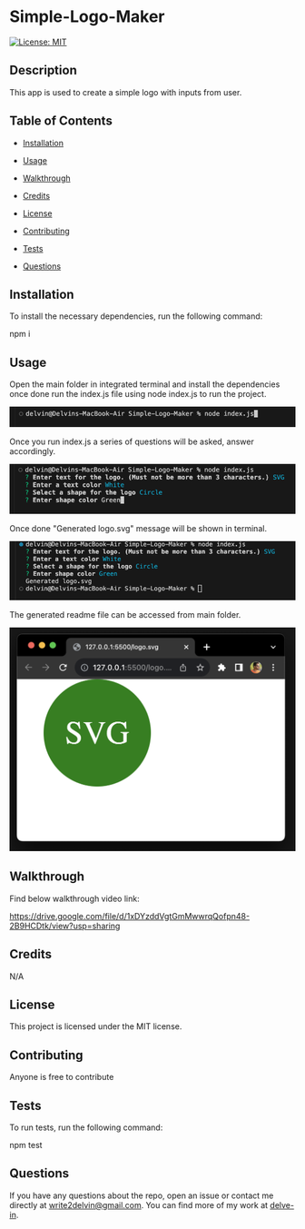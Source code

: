 # Simple-Logo-Maker

[![License: MIT](https://img.shields.io/badge/License-MIT-yellow.svg)](https://opensource.org/licenses/MIT)

## Description

This app is used to create a simple logo with inputs from user.

## Table of Contents

* [Installation](#installation)

* [Usage](#usage)

* [Walkthrough](#walkthrough)

* [Credits](#credits)
  
* [License](#license)

* [Contributing](#contributing)

* [Tests](#tests)

* [Questions](#questions)

## Installation

To install the necessary dependencies, run the following command:

npm i

## Usage 

Open the main folder in integrated terminal and install the dependencies once done run the index.js file using node index.js to run the project.

![Alt text](./Images/image.png)

  
Once you run index.js a series of questions will be asked, answer accordingly.

![Alt text](./Images/image3.png)

Once done "Generated logo.svg" message will be shown in terminal.

![Alt text](./Images/image-1.png)

The generated readme file can be accessed from main folder.

![Alt text](./Images/image-2.png)

## Walkthrough

Find below walkthrough video link:

https://drive.google.com/file/d/1xDYzddVgtGmMwwrqQofpn48-2B9HCDtk/view?usp=sharing

## Credits

N/A

## License

This project is licensed under the MIT license.

## Contributing

Anyone is free to contribute

## Tests

To run tests, run the following command:

npm test

## Questions

If you have any questions about the repo, open an issue or contact me directly at write2delvin@gmail.com. You can find more of my work at [delve-in](http://github.com/delve-in/).
